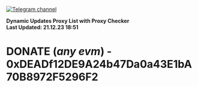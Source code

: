 [![Telegram channel](https://img.shields.io/endpoint?url=https://runkit.io/damiankrawczyk/telegram-badge/branches/master?url=https://t.me/n4z4v0d)](https://t.me/n4z4v0d) 

**Dynamic Updates Proxy List with Proxy Checker**  
**Last Updated: 21.12.23 18:51**

# DONATE (_any evm_) - 0xDEADf12DE9A24b47Da0a43E1bA70B8972F5296F2
